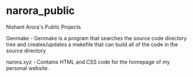 # narora_public
Nishant Arora's Public Projects

Genmake - Genmake is a program that searches the source code directory tree and creates/updates a makefile that can build all of the code in the source directory

narora.xyz - Contains HTML and CSS code for the homepage of my personal website.
